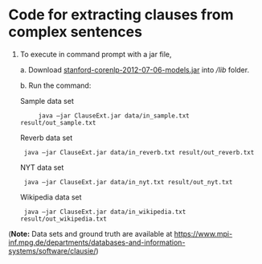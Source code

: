 ﻿# Code for extracting clauses from complex sentences

1. To execute in command prompt with a jar file, 

     a. Download [stanford-corenlp-2012-07-06-models.jar](https://github.com/evandrix/stanford-corenlp/raw/master/stanford-corenlp-2012-07-06-models.jar) into */lib* folder.
 
     b. Run the command:
   
     Sample data set
     	
     		java –jar ClauseExt.jar data/in_sample.txt result/out_sample.txt

	Reverb data set

		java –jar ClauseExt.jar data/in_reverb.txt result/out_reverb.txt

	NYT data set

		java –jar ClauseExt.jar data/in_nyt.txt result/out_nyt.txt

	Wikipedia data set

		java –jar ClauseExt.jar data/in_wikipedia.txt result/out_wikipedia.txt


(**Note:** Data sets and ground truth are available at https://www.mpi-inf.mpg.de/departments/databases-and-information-systems/software/clausie/)
